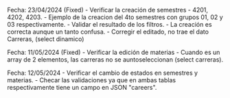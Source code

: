 Fecha: 23/04/2024 (Fixed)
    - Verificar la creación de semestres
        - 4201, 4202, 4203.
        - Ejemplo de la creacion del 4to semestres con grupos 01, 02 y 03 respectivamente.
        - Validar el resultado de los filtros.
        - La creación es correcta aunque un tanto confusa.
        - Corregir el editado, no trae el dato Carreras, (select dinamico)

Fecha: 11/05/2024 (Fixed)
    - Verificar la edición de materias
        - Cuando es un array de 2 elementos, las carreras no se auntoseleccionan (select carreras).

Fecha: 12/05/2024
    - Verificar el cambio de estados en semestres y materias.
        - Checar las validaciones ya que en ambas tablas respectivamente tiene un campo en JSON "careers".